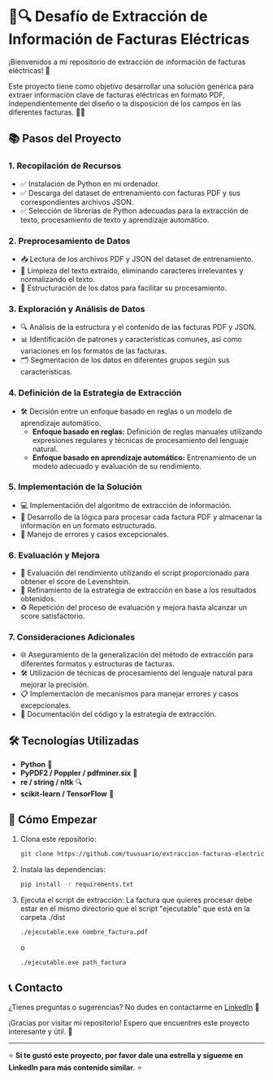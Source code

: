 # 📄🔍 Desafío de Extracción de Información de Facturas Eléctricas

¡Bienvenidos a mi repositorio de extracción de información de facturas eléctricas! 🚀

Este proyecto tiene como objetivo desarrollar una solución genérica para extraer información clave de facturas eléctricas en formato PDF, independientemente del diseño o la disposición de los campos en las diferentes facturas. 🧠💡

## 📚 Pasos del Proyecto

### 1. Recopilación de Recursos

- ✅ Instalación de Python en mi ordenador.
- ✅ Descarga del dataset de entrenamiento con facturas PDF y sus correspondientes archivos JSON.
- ✅ Selección de librerías de Python adecuadas para la extracción de texto, procesamiento de texto y aprendizaje automático.

### 2. Preprocesamiento de Datos

- 📥 Lectura de los archivos PDF y JSON del dataset de entrenamiento.
- 🧹 Limpieza del texto extraído, eliminando caracteres irrelevantes y normalizando el texto.
- 📑 Estructuración de los datos para facilitar su procesamiento.

### 3. Exploración y Análisis de Datos

- 🔍 Análisis de la estructura y el contenido de las facturas PDF y JSON.
- 📊 Identificación de patrones y características comunes, así como variaciones en los formatos de las facturas.
- 🗂 Segmentación de los datos en diferentes grupos según sus características.

### 4. Definición de la Estrategia de Extracción

- 🛠 Decisión entre un enfoque basado en reglas o un modelo de aprendizaje automático.
  - **Enfoque basado en reglas:** Definición de reglas manuales utilizando expresiones regulares y técnicas de procesamiento del lenguaje natural.
  - **Enfoque basado en aprendizaje automático:** Entrenamiento de un modelo adecuado y evaluación de su rendimiento.

### 5. Implementación de la Solución

- 💻 Implementación del algoritmo de extracción de información.
- 🔄 Desarrollo de la lógica para procesar cada factura PDF y almacenar la información en un formato estructurado.
- 🚨 Manejo de errores y casos excepcionales.

### 6. Evaluación y Mejora

- 🧪 Evaluación del rendimiento utilizando el script proporcionado para obtener el score de Levenshtein.
- 🔄 Refinamiento de la estrategia de extracción en base a los resultados obtenidos.
- ♻ Repetición del proceso de evaluación y mejora hasta alcanzar un score satisfactorio.

### 7. Consideraciones Adicionales

- 🌐 Aseguramiento de la generalización del método de extracción para diferentes formatos y estructuras de facturas.
- 🛠 Utilización de técnicas de procesamiento del lenguaje natural para mejorar la precisión.
- 📋 Implementación de mecanismos para manejar errores y casos excepcionales.
- 📝 Documentación del código y la estrategia de extracción.

## 🛠 Tecnologías Utilizadas

- **Python** 🐍
- **PyPDF2 / Poppler / pdfminer.six** 📄
- **re / string / nltk** 🔍
- **scikit-learn / TensorFlow** 🤖

## 🚀 Cómo Empezar

1. Clona este repositorio:
    ```bash
    git clone https://github.com/tuusuario/extraccion-facturas-electricas.git
    ```
2. Instala las dependencias:
    ```bash
    pip install -r requirements.txt
    ```
3. Ejecuta el script de extracción:
La factura que quieres procesar debe estar en el mismo directorio que el script "ejecutable" que está en la carpeta ./dist
    ```bash
    ./ejecutable.exe nombre_factura.pdf
    ```
    o
    ```bash
    ./ejecutable.exe path_factura
    ```

## 📞 Contacto

¿Tienes preguntas o sugerencias? No dudes en contactarme en [LinkedIn](https://www.linkedin.com/in/tuperfil) 💬

¡Gracias por visitar mi repositorio! Espero que encuentres este proyecto interesante y útil. 🙌

---

⭐ **Si te gustó este proyecto, por favor dale una estrella y sígueme en LinkedIn para más contenido similar.** ⭐
